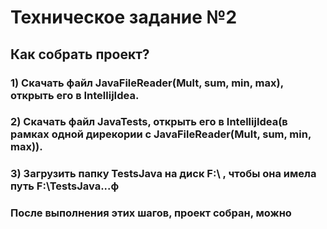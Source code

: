 # Техническое задание №2
## Как собрать проект?
### 1) Скачать файл JavaFileReader(Mult, sum, min, max), открыть его в IntellijIdea.
### 2) Скачать файл JavaTests, открыть его в IntellijIdea(в рамках одной дирекории с JavaFileReader(Mult, sum, min, max)).
### 3) Загрузить папку TestsJava на диск F:\ , чтобы она имела путь F:\TestsJava\...ф
### После выполнения этих шагов, проект собран, можно 
